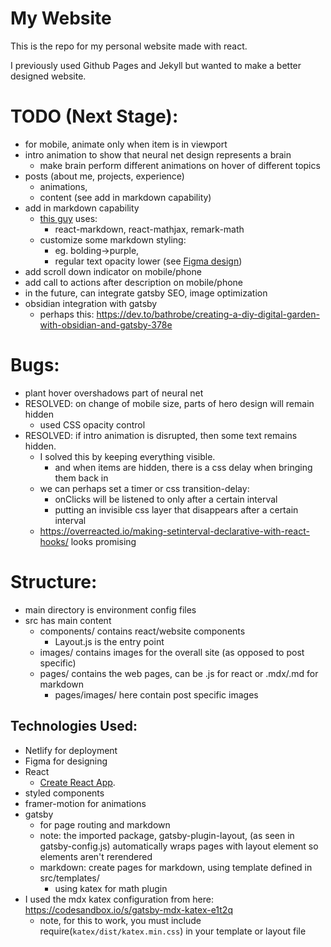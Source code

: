 # My Website
This is the repo for my personal website made with react.

I previously used Github Pages and Jekyll but wanted to make a better designed website.

# TODO (Next Stage):
- for mobile, animate only when item is in viewport
- intro animation to show that neural net design represents a brain
    - make brain perform different animations on hover of different topics
- posts (about me, projects, experience)
    - animations,
    - content (see add in markdown capability)
- add in markdown capability 
    - [this guy](https://medium.com/@MatDrinksTea/rendering-markdown-and-latex-in-react-dec355e74119) uses:
        - react-markdown, react-mathjax, remark-math
    - customize some markdown styling: 
        - eg. bolding->purple, 
        - regular text opacity lower (see [Figma design](https://www.figma.com/file/2uTvyLg768yLTsSJLLBuXh/Personal-Website?node-id=0%3A1))
- add scroll down indicator on mobile/phone
- add call to actions after description on mobile/phone
- in the future, can integrate gatsby SEO, image optimization
- obsidian integration with gatsby
    - perhaps this: https://dev.to/bathrobe/creating-a-diy-digital-garden-with-obsidian-and-gatsby-378e

# Bugs:
- plant hover overshadows part of neural net
- RESOLVED: on change of mobile size, parts of hero design will remain hidden
    - used CSS opacity control
- RESOLVED: if intro animation is disrupted, then some text remains hidden.
    - I solved this by keeping everything visible. 
        - and when items are hidden, there is a css delay when bringing them back in
    - we can perhaps set a timer or css transition-delay:
        - onClicks will be listened to only after a certain interval
        - putting an invisible css layer that disappears after a certain interval
    - https://overreacted.io/making-setinterval-declarative-with-react-hooks/ looks promising

# Structure:
- main directory is environment config files
- src has main content
    - components/ contains react/website components
        - Layout.js is the entry point
    - images/ contains images for the overall site (as opposed to post specific)
    - pages/ contains the web pages, can be .js for react or .mdx/.md for markdown
        - pages/images/ here contain post specific images

## Technologies Used:
- Netlify for deployment
- Figma for designing
- React
    - [Create React App](https://github.com/facebook/create-react-app).
- styled components
- framer-motion for animations
- gatsby
    - for page routing and markdown
    - note: the imported package, gatsby-plugin-layout, (as seen in gatsby-config.js) automatically wraps pages with layout element so elements aren't rerendered 
    - markdown: create pages for markdown, using template defined in src/templates/
        - using katex for math plugin
- I used the mdx katex configuration from here: https://codesandbox.io/s/gatsby-mdx-katex-e1t2q
    - note, for this to work, you must include require(`katex/dist/katex.min.css`) in your template or layout file